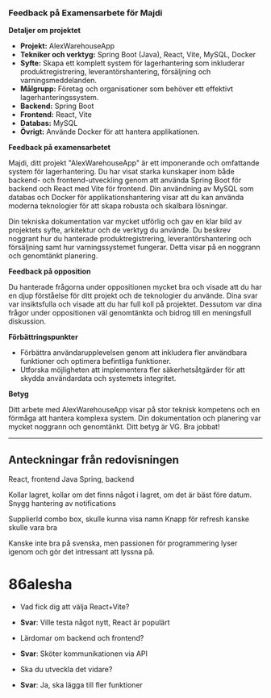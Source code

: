 ### Feedback på Examensarbete för Majdi

**Detaljer om projektet**

- **Projekt:** AlexWarehouseApp
- **Tekniker och verktyg:** Spring Boot (Java), React, Vite, MySQL, Docker
- **Syfte:** Skapa ett komplett system för lagerhantering som inkluderar produktregistrering, leverantörshantering, försäljning och varningsmeddelanden.
- **Målgrupp:** Företag och organisationer som behöver ett effektivt lagerhanteringssystem.
- **Backend:** Spring Boot 
- **Frontend:** React, Vite 
- **Databas:** MySQL 
- **Övrigt:** Använde Docker för att hantera applikationen. 

**Feedback på examensarbetet**

Majdi, ditt projekt "AlexWarehouseApp" är ett imponerande och omfattande system för lagerhantering. Du har visat starka kunskaper inom både backend- och frontend-utveckling genom att använda Spring Boot för backend och React med Vite för frontend. Din användning av MySQL som databas och Docker för applikationshantering visar att du kan använda moderna teknologier för att skapa robusta och skalbara lösningar.

Din tekniska dokumentation var mycket utförlig och gav en klar bild av projektets syfte, arkitektur och de verktyg du använde. Du beskrev noggrant hur du hanterade produktregistrering, leverantörshantering och försäljning samt hur varningssystemet fungerar. Detta visar på en noggrann och genomtänkt planering.

**Feedback på opposition**

Du hanterade frågorna under oppositionen mycket bra och visade att du har en djup förståelse för ditt projekt och de teknologier du använde. Dina svar var insiktsfulla och visade att du har full koll på projektet. Dessutom var dina frågor under oppositionen väl genomtänkta och bidrog till en meningsfull diskussion.

**Förbättringspunkter**

- Förbättra användarupplevelsen genom att inkludera fler användbara funktioner och optimera befintliga funktioner.
- Utforska möjligheten att implementera fler säkerhetsåtgärder för att skydda användardata och systemets integritet.

**Betyg**

Ditt arbete med AlexWarehouseApp visar på stor teknisk kompetens och en förmåga att hantera komplexa system. Din dokumentation och planering var mycket noggrann och genomtänkt. Ditt betyg är VG. Bra jobbat!

---

## Anteckningar från redovisningen

React, frontend
Java Spring, backend

Kollar lagret, kollar om det finns något i lagret, om det är bäst före datum.
Snygg hantering av notifications

SupplierId combo box, skulle kunna visa namn
Knapp för refresh kanske skulle vara bra

Kanske inte bra på svenska, men passionen för programmering lyser igenom och gör
det intressant att lyssna på.

# 86alesha

- Vad fick dig att välja React+Vite?
- **Svar**: Ville testa något nytt, React är populärt

- Lärdomar om backend och frontend?
- **Svar**: Sköter kommunikationen via API

- Ska du utveckla det vidare?
- **Svar**: Ja, ska lägga till fler funktioner
